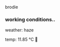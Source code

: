 brodie

<!--weather_start-->
### working conditions..

weather: haze 

temp: 11.85 °C 👕

<!--weather_end-->
